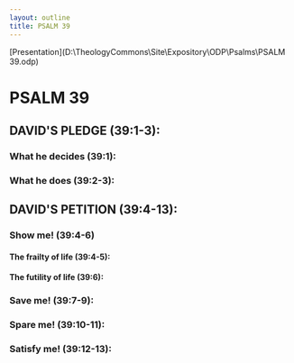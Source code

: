 ```yaml
---
layout: outline
title: PSALM 39
---
```

[Presentation](D:\TheologyCommons\Site\Expository\ODP\Psalms\PSALM 39.odp)
# PSALM 39 
## DAVID\'S PLEDGE (39:1-3): 
###  What he decides (39:1): 
###  What he does (39:2-3): 
## DAVID\'S PETITION (39:4-13): 
###  Show me! (39:4-6) 
####  The frailty of life (39:4-5): 
####  The futility of life (39:6): 
###  Save me! (39:7-9): 
###  Spare me! (39:10-11): 
###  Satisfy me! (39:12-13): 
